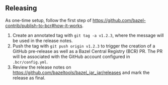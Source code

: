 ## Releasing

As one-time setup, follow the first step of https://github.com/bazel-contrib/publish-to-bcr#how-it-works.

1. Create an annotated tag with `git tag -a v1.2.3`, where the message will be used in the release notes.
2. Push the tag with `git push origin v1.2.3` to trigger the creation of a GitHub pre-release as well as a Bazel Central Registry (BCR) PR.
   The PR will be associated with the GitHub account configured in `.bcr/config.yml`.
3. Review the release notes on https://github.com/bazeltools/bazel_jar_jar/releases and mark the release as final.